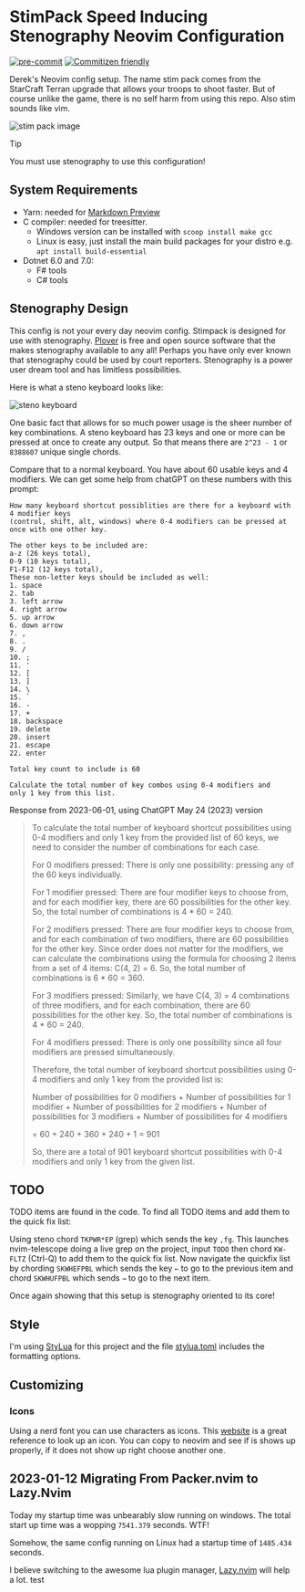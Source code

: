 # StimPack Speed Inducing Stenography Neovim Configuration

[![pre-commit](https://img.shields.io/badge/pre--commit-enabled-brightgreen?logo=pre-commit)](https://github.com/pre-commit/pre-commit)
[![Commitizen friendly](https://img.shields.io/badge/commitizen-friendly-brightgreen.svg)](http://commitizen.github.io/cz-cli/)

Derek's Neovim config setup. The name stim pack comes from the StarCraft
Terran upgrade that allows your troops to shoot faster. But of course unlike the
game, there is no self harm from using this repo. Also stim sounds like vim.

![stim pack image](https://imgs.search.brave.com/V_nzTEk0ywpLC6F8D1hqxCqz-HMsh-qvmW9AJ3PzqeU/rs:fit:592:225:1/g:ce/aHR0cHM6Ly90c2Uz/Lm1tLmJpbmcubmV0/L3RoP2lkPU9JUC5u/UWZkLWRMZ0JCY1BR/Z2xMOENBQnl3SGFG/NyZwaWQ9QXBp)

> [!TIP]
> You must use stenography to use this configuration!

## System Requirements

- Yarn: needed for [Markdown Preview](https://github.com/iamcco/markdown-preview.nvim)
- C compiler: needed for treesitter.
  - Windows version can be installed with `scoop install make gcc`
  - Linux is easy, just install the main build packages for your distro e.g.
    `apt install build-essential`
- Dotnet 6.0 and 7.0:
  - F# tools
  - C# tools

## Stenography Design

This config is not your every day neovim config. Stimpack is designed for use
with stenography. [Plover](https://github.com/openstenoproject/plover) is free
and open source software that the makes stenography available to any all!
Perhaps you have only ever known that stenography could be used by court
reporters. Stenography is a power user dream tool and has limitless
possibilities.

Here is what a steno keyboard looks like:

![steno keyboard](https://imgs.search.brave.com/pbfbYpsrsdMyx6-rpl_GypzoS1YLleIIn5quu7jM8jo/rs:fit:1560:225:1/g:ce/aHR0cHM6Ly90c2Uy/Lm1tLmJpbmcubmV0/L3RoP2lkPU9JUC5i/VHVyUDlEUUk3T3FS/OFFLQjU0d2ZRSGFD/USZwaWQ9QXBp)

One basic fact that allows for so much power usage is the sheer number of key
combinations. A steno keyboard has 23 keys and one or more can be pressed at
once to create any output. So that means there are `2^23 - 1` or `8388607`
unique single chords.

Compare that to a normal keyboard. You have about 60 usable keys and 4 modifiers.
We can get some help from chatGPT on these numbers with this prompt:

```
How many keyboard shortcut possiblities are there for a keyboard with 4 modifier keys
(control, shift, alt, windows) where 0-4 modifiers can be pressed at once with one other key.

The other keys to be included are:
a-z (26 keys total),
0-9 (10 keys total),
F1-F12 (12 keys total),
These non-letter keys should be included as well:
1. space
2. tab
3. left arrow
4. right arrow
5. up arrow
6. down arrow
7. ,
8. .
9. /
10. ;
11. '
12. [
13. ]
14. \
15. `
16. -
17. +
18. backspace
19. delete
20. insert
21. escape
22. enter

Total key count to include is 60

Calculate the total number of key combos using 0-4 modifiers and
only 1 key from this list.
```

Response from 2023-06-01, using ChatGPT May 24 (2023) version

> To calculate the total number of keyboard shortcut possibilities using 0-4 modifiers and only 1 key from the provided list of 60 keys, we need to consider the number of combinations for each case.
>
> For 0 modifiers pressed:
> There is only one possibility: pressing any of the 60 keys individually.
>
> For 1 modifier pressed:
> There are four modifier keys to choose from, and for each modifier key, there are 60 possibilities for the other key. So, the total number of combinations is 4 \* 60 = 240.
>
> For 2 modifiers pressed:
> There are four modifier keys to choose from, and for each combination of two modifiers, there are 60 possibilities for the other key. Since order does not matter for the modifiers, we can calculate the combinations using the formula for choosing 2 items from a set of 4 items: C(4, 2) = 6. So, the total number of combinations is 6 \* 60 = 360.
>
> For 3 modifiers pressed:
> Similarly, we have C(4, 3) = 4 combinations of three modifiers, and for each combination, there are 60 possibilities for the other key. So, the total number of combinations is 4 \* 60 = 240.
>
> For 4 modifiers pressed:
> There is only one possibility since all four modifiers are pressed simultaneously.
>
> Therefore, the total number of keyboard shortcut possibilities using 0-4 modifiers and only 1 key from the provided list is:
>
> Number of possibilities for 0 modifiers + Number of possibilities for 1 modifier + Number of possibilities for 2 modifiers + Number of possibilities for 3 modifiers + Number of possibilities for 4 modifiers
>
> = 60 + 240 + 360 + 240 + 1
> = 901
>
> So, there are a total of 901 keyboard shortcut possibilities with 0-4 modifiers and only 1 key from the given list.

## TODO

TODO items are found in the code. To find all TODO items and add them to the
quick fix list:

Using steno chord `TKPWR*EP` (grep) which sends the key `,fg`. This launches
nvim-telescope doing a live grep on the project, input `TODO` then chord
`KW-FLTZ` (Ctrl-Q) to add them to the quick fix list. Now navigate the quickfix
list by chording `SKWHEFPBL` which sends the key `←` to go to the previous item
and chord `SKWHUFPBL` which sends `→` to go to the next item.

Once again showing that this setup is stenography oriented to its core!

## Style

I'm using [StyLua](https://github.com/JohnnyMorganz/StyLua) for this project and
the file [stylua.toml](./.stylua.toml) includes the formatting options.

## Customizing

### Icons

Using a nerd font you can use characters as icons. This
[website](https://www.nerdfonts.com/cheat-sheet) is a great reference to look up
an icon. You can copy to neovim and see if is shows up properly, if it does not
show up right choose another one.

## 2023-01-12 Migrating From Packer.nvim to Lazy.Nvim

Today my startup time was unbearably slow running on windows.
The total start up time was a wopping `7541.379` seconds. WTF!

Somehow, the same config running on Linux had a startup time of `1485.434`
seconds.

I believe switching to the awesome lua plugin manager,
[Lazy.nvim](https://github.com/folke/lazy.nvim) will help a lot.
test
